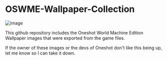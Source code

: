 # OSWME-Wallpaper-Collection

![image](https://user-images.githubusercontent.com/114326019/192178306-3dc6699e-458e-4b92-afea-b8d7d16132c0.png)

This github repository includes the Oneshot World Machine Edition Wallpaper images that were exported from the game files.

If the owner of these images or the devs of Oneshot don't like this being up, let me know so I can take it down.
